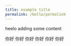 ```yaml
---
title: example title
permalink: /hello/permalink
---
```

heelo adding some content

你好
你好
你好
你好
你好
你好